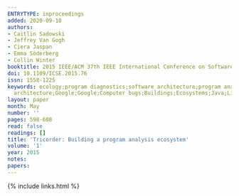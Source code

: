 ```yaml
---
ENTRYTYPE: inproceedings
added: 2020-09-10
authors:
- Caitlin Sadowski
- Jeffrey Van Gogh
- Ciera Jaspan
- Emma Söderberg
- Collin Winter
booktitle: 2015 IEEE/ACM 37th IEEE International Conference on Software Engineering
doi: 10.1109/ICSE.2015.76
issn: 1558-1225
keywords: ecology;program diagnostics;software architecture;program analysis ecosystem;tricorder;static analysis tools;code readability;developer workflow;codebases;scalable
  architecture;Google;Google;Computer bugs;Buildings;Ecosystems;Java;Libraries;Usability;program analysis;static analysis
layout: paper
month: May
number: ''
pages: 598-608
read: false
readings: []
title: 'Tricorder: Building a program analysis ecosystem'
volume: '1'
year: 2015
notes:
papers:
---
```

{% include links.html %}
